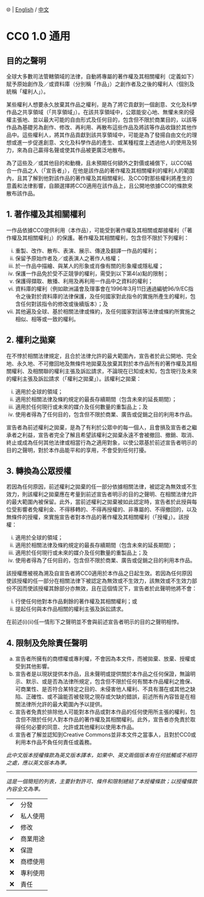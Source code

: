🌐 | [English](./LICENSE.md) / [中文](./LICENSE-ZHHANT.md)

# CC0 1.0 通用

## 目的之聲明

全球大多數司法管轄領域的法律，自動將專屬的著作權及其相關權利（定義如下）賦予原始創作及／或資料庫（分別稱「作品」）之創作者及之後的權利人（個別及統稱「權利人」）。

某些權利人想要永久放棄其作品之權利，是為了將它貢獻到一個創意、文化及科學作品之共享領域（「共享領域」）。在該共享領域中，公眾能安心地、無懼未來的侵權主張地、並以最大可能的自由形式及任何目的，包含但不限於商業目的，以該等作品為基礎另為創作、修改、再利用、再散布這些作品及將該等作品收錄於其他作品中。這些權利人，將其作品貢獻到該共享領域中，可能是為了發揚自由文化的理想或進一步促進創意、文化及科學作品的產生、或某種程度上透過他人的使用及努力，來為自己贏得名聲或使其作品被更廣泛地散布。

為了這些及／或其他目的和動機，且未預期任何額外之對價或補償下，以CC0結合一作品之人（「宣告者」），在他是該作品的著作權及其相關權利的權利人的範圍內，且其了解到他對該作品的著作權及其相關權利、及CC0對那些權利將產生的意義和法律影響，自願選擇將CC0適用在該作品上，且公開地依據CC0的條款來散布該作品。

## 1. 著作權及其相關權利

一作品依據CC0提供利用（本作品），可能受到著作權及其相關或鄰接權利（「著作權及其相關權利」）的保護。著作權及其相關權利，包含但不限於下列權利：

<ol type="i">
  <li>重製、改作、散布、表演、展示、傳達及翻譯一作品的權利；</li>
  <li>保留予原始作者及／或表演人之著作人格權；</li>
  <li>於一作品中描繪、與某人的形象或肖像有關的形象權或隱私權；</li>
  <li>保護一作品免於受不正競爭的權利，需受到以下第4(a)點的限制；</li>
  <li>保護得擷取、散播、利用及再利用一作品中之資料的權利；</li>
  <li>資料庫的權利（例如歐洲議會及理事會在1996年3月11日通過編號96/9/EC指令之後對於資料庫的法律保護，及任何國家對此指令的實施所產生的權利，包含任何對該指令的修改或後續版本）；及
  <li>其他遍及全球、基於相關法律或條約，及任何國家對該等法律或條約所實施之相似、相等或一致的權利。</li>
</ol>

## 2. 權利之拋棄

在不悖於相關法律規定，且合於法律允許的最大範圍內，宣告者於此公開地、完全地、永久地、不可撤回地及無條件地拋棄及放棄其對於本作品所有的著作權及其相關權利、及相關聯的權利主張及訴訟請求，不論現在已知或未知，包含現行及未來的權利主張及訴訟請求（「權利之拋棄」）。該權利之拋棄：

<ol type="i">
  <li>適用於全球的領域；</li>
  <li>適用於相關法律及條約規定的最長存續期間（包含未來的延長期間）；</li>
  <li>適用於任何現行或未來的媒介及任何數量的重製品上；及</li>
  <li>使用者得為了任何目的，包含但不限於商業、廣告或促銷之目的利用本作品。</li>
</ol>

宣告者為前述權利之拋棄，是為了有利於公眾中的每一個人，且會損及宣告者之繼承者之利益，宣告者完全了解且希望該權利之拋棄永遠不會被撤回、撤銷、取消、終止或成為任何其他法律或相當行為之適用對象，以使公眾基於前述宣告者明示的目的之聲明，對於本作品能平和的享用，不會受到任何打擾。

## 3. 轉換為公眾授權

若因為任何原因，前述權利之拋棄的任一部分依據相關法律，被認定為無效或不生效力，則該權利之拋棄應在考量到前述宣告者明示的目的之聲明、在相關法律允許的最大範圍內被保留。此外，當前述權利之拋棄被如此認定時，宣告者於此授與每位受影響者免權利金、不得移轉的、不得再授權的、非專屬的、不得撤回的，以及無條件的授權，來實施宣告者對本作品的著作權及其相關權利（「授權」）。該授權：

<ol type="i">
  <li>適用於全球的領域；</li>
  <li>適用於相關法律及條約規定的最長存續期間（包含未來的延長期間）；</li>
  <li>適用於任何現行或未來的媒介及任何數量的重製品上；及</li>
  <li>使用者得為了任何目的，包含但不限於商業、廣告或促銷之目的利用本作品。</li>
</ol>

該授權應被視為溯及自宣告者將CC0適用於本作品之日起生效。若因為任何原因使該授權的任一部分在相關法律下被認定為無效或不生效力，該無效或不生效力部份不因而使該授權其餘部分亦無效，且在這個情況下，宣告者於此聲明他將不會：

<ol type="i">
  <li>行使任何他對本作品剩餘的著作權及其相關權利；或</li>
  <li>提起任何與本作品相關的權利主張及訴訟請求。</li>
</ol>

在前述(i)(ii)任一情形下之聲明並不會與前述宣告者明示的目的之聲明相悖。

## 4. 限制及免除責任聲明

<ol type="a">
  <li>宣告者所擁有的商標權或專利權，不會因為本文件，而被拋棄、放棄、授權或受到其他影響。</li>
  <li>宣告者是以現狀提供本作品，且未聲明或提供關於本作品之任何保證，無論明示、默示、或是否為法律所規定，包含但不限於任何有關本作品權利之擔保、可商業性、是否符合某特定之目的、未侵害他人權利、不具有潛在或其他之缺陷、正確性、或不論能否被發現之現存或欠缺的錯誤，前述所有內容皆是在相關法律所允許的最大範圍內予以提供。</li>
  <li>宣告者免責於排除他人可能對本作品或對本作品的任何使用所主張的權利，包含但不限於任何人對本作品的著作權及其相關權利。此外，宣告者亦免責於取得任何必要的同意、允許或其他權利以使用本作品。</li>
  <li>宣告者了解並認知到Creative Commons並非本文件之當事人，且對於CC0或利用本作品不負任何責任或義務。</li>
</ol>

*此中文版本授權條款為英文版本譯本，如果中、英文兩個版本有任何抵觸或不相符之處，應以英文版本為準。*

---

*這是一個簡短的列表，主要針對許可、條件和限制總結了本授權條款；以授權條款內容全文為準。*

|  |  |
|:-:|:--|
| ✔ | 分發 |
| ✔ | 私人使用 |
| ✔ | 修改 |
| ✔ | 商業用途 |
| ❌ | 保證 |
| ❌ | 商標使用 |
| ❌ | 專利使用 |
| ❌ | 責任 |
